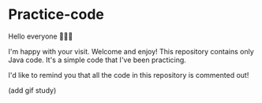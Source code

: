 # Practice-code

Hello everyone 👋🏼😄


I'm happy with your visit. Welcome and enjoy!
This repository contains only Java code. It's a simple code that I've been practicing.

I'd like to remind you that all the code in this repository is commented out!

(add gif study)

